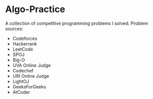 # Algo-Practice
A collection of competitive programming problems I solved.
Problem sources:
- Codeforces
- Hackerrank
- LeetCode
- SPOJ
- Big-O
- UVA Online Judge
- Codechef
- URI Online Judge
- LightOJ
- GeeksForGeeks
- AtCoder
